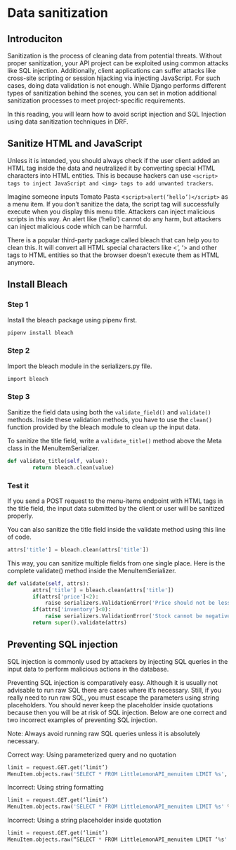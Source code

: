 # Data sanitization

## Introduciton

Sanitization is the process of cleaning data from potential threats. Without proper sanitization, your API project can be exploited using common attacks like SQL injection. Additionally, client applications can suffer attacks like cross-site scripting or session hijacking via injecting JavaScript. For such cases, doing data validation is not enough. While Django performs different types of sanitization behind the scenes, you can set in motion additional sanitization processes to meet project-specific requirements.

In this reading, you will learn how to avoid script injection and SQL Injection using data sanitization techniques in DRF.

## Sanitize HTML and JavaScript

Unless it is intended, you should always check if the user client added an HTML tag inside the data and neutralized it by converting special HTML characters into HTML entities. This is because hackers can use `<script> tags to inject JavaScript and <img> tags to add unwanted trackers`.

Imagine someone inputs Tomato Pasta <`script>alert(‘hello’)</script>` as a menu item. If you don’t sanitize the data, the script tag will successfully execute when you display this menu title. Attackers can inject malicious scripts in this way. An alert like (‘hello’) cannot do any harm, but attackers can inject malicious code which can be harmful.

There is a popular third-party package called bleach that can help you to clean this. It will convert all HTML special characters like <’, ‘> and other tags to HTML entities so that the browser doesn’t execute them as HTML anymore.

## Install Bleach

### Step 1

Install the bleach package using pipenv first.

```bash
pipenv install bleach
```

### Step 2

Import the bleach module in the serializers.py file.

```bash
import bleach
```

### Step 3

Sanitize the field data using both the `validate_field()` and `validate()` methods. Inside these validation methods, you have to use the `clean()` function provided by the bleach module to clean up the input data.

To sanitize the title field, write a `validate_title()` method above the Meta class in the MenuItemSerializer.

```py
def validate_title(self, value):
        return bleach.clean(value)
```

### Test it

If you send a POST request to the menu-items endpoint with HTML tags in the title field, the input data submitted by the client or user will be sanitized properly.

You can also sanitize the title field inside the validate method using this line of code.

```py
attrs['title'] = bleach.clean(attrs['title'])
```

This way, you can sanitize multiple fields from one single place. Here is the complete validate() method inside the MenuItemSerializer.

```py
def validate(self, attrs):
        attrs['title'] = bleach.clean(attrs['title'])
        if(attrs['price']<2):
            raise serializers.ValidationError('Price should not be less than 2.0')
        if(attrs['inventory']<0):
            raise serializers.ValidationError('Stock cannot be negative')
        return super().validate(attrs)
```

## Preventing SQL injection

SQL injection is commonly used by attackers by injecting SQL queries in the input data to perform malicious actions in the database.

Preventing SQL injection is comparatively easy. Although it is usually not advisable to run raw SQL there are cases where it’s necessary. Still, if you really need to run raw SQL, you must escape the parameters using string placeholders. You should never keep the placeholder inside quotations because then you will be at risk of SQL injection. Below are one correct and two incorrect examples of preventing SQL injection.

Note: Always avoid running raw SQL queries unless it is absolutely necessary.

Correct way: Using parameterized query and no quotation

```py
limit = request.GET.get(‘limit’)
MenuItem.objects.raw('SELECT * FROM LittleLemonAPI_menuitem LIMIT %s', [limit])
```

Incorrect: Using string formatting

```py
limit = request.GET.get(‘limit’)
MenuItem.objects.raw('SELECT * FROM LittleLemonAPI_menuitem LIMIT %s' % limit)
```

Incorrect: Using a string placeholder inside quotation

```py
limit = request.GET.get(‘limit’)
MenuItem.objects.raw(“SELECT * FROM LittleLemonAPI_menuitem LIMIT ‘%s' “, [limit])
```
